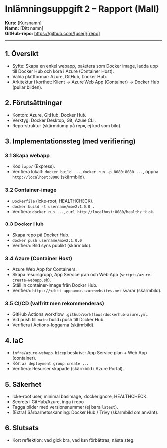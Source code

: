 # Inlämningsuppgift 2 – Rapport (Mall)

**Kurs:** [Kursnamn]  
**Namn:** [Ditt namn]  
**GitHub-repo:** https://github.com/[user]/[repo]

---

## 1. Översikt
- Syfte: Skapa en enkel webapp, paketera som Docker image, ladda upp till Docker Hub och köra i Azure (Container Host).
- Valda plattformar: Azure, GitHub, Docker Hub.
- Arkitektur i korthet: Klient → Azure Web App (Container) → Docker Hub (pullar bilden).

## 2. Förutsättningar
- Konton: Azure, GitHub, Docker Hub.
- Verktyg: Docker Desktop, Git, Azure CLI.
- Repo-struktur (skärmdump på repo, ej kod som bild).

## 3. Implementationssteg (med verifiering)
### 3.1 Skapa webapp
- Kod i `app/` (Express).  
- Verifiera lokalt: `docker build ...`, `docker run -p 8080:8080 ...`, öppna `http://localhost:8080` (skärmbild).

### 3.2 Container-image
- `Dockerfile` (icke-root, HEALTHCHECK).  
- `docker build -t username/mov2:1.0.0 .`  
- Verifiera: `docker run ...`, `curl http://localhost:8080/healthz` → `ok`.

### 3.3 Docker Hub
- Skapa repo på Docker Hub.  
- `docker push username/mov2:1.0.0`  
- Verifiera: Bild syns publikt (skärmbild).

### 3.4 Azure (Container Host)
- Azure Web App for Containers.  
- Skapa resursgrupp, App Service plan och Web App (`scripts/azure-create-webapp.sh`).  
- Ställ in container-image från Docker Hub.  
- Verifiera: `https://<ditt-appnamn>.azurewebsites.net` svarar (skärmbild).

### 3.5 CI/CD (valfritt men rekommenderas)
- GitHub Actions workflow `.github/workflows/dockerhub-azure.yml`.
- Vid push till `main`: build+push till Docker Hub.
- Verifiera i Actions-loggarna (skärmbild).

## 4. IaC
- `infra/azure-webapp.bicep` beskriver App Service plan + Web App (container).  
- Kör: `az deployment group create ...`  
- Verifiera: Resurser skapade (skärmbild i Azure Portal).

## 5. Säkerhet
- Icke-root user, minimal basimage, .dockerignore, HEALTHCHECK.  
- Secrets i GitHub/Azure, inga i repo.  
- Tagga bilder med versionsnummer (ej bara `latest`).  
- (Extra) Sårbarhetsskanning: Docker Hub / Trivy (skärmbild om använt).

## 6. Slutsats
- Kort reflektion: vad gick bra, vad kan förbättras, nästa steg.
